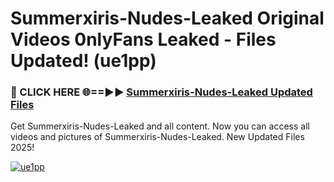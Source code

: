 # Summerxiris-Nudes-Leaked Original Videos 0nlyFans Leaked - Files Updated! (ue1pp)

<h3>🔴 CLICK HERE 🌐==►► <a href="https://tinyurl.com/yc6ubb5a" rel="nofollow">Summerxiris-Nudes-Leaked Updated Files</a></h3>

Get Summerxiris-Nudes-Leaked and all content. Now you can access all videos and pictures of Summerxiris-Nudes-Leaked. New Updated Files 2025!

[![ue1pp](https://i.imgur.com/7eu0CRL.gif)](https://tinyurl.com/yc6ubb5a)
